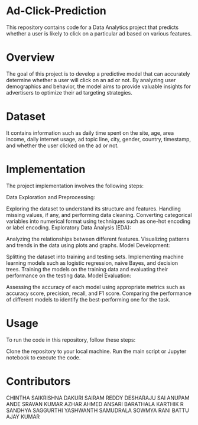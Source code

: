 # Ad-Click-Prediction
This repository contains code for a Data Analytics project that predicts whether a user is likely to click on a particular ad based on various features.

# Overview
The goal of this project is to develop a predictive model that can accurately determine whether a user will click on an ad or not. By analyzing user demographics and behavior, the model aims to provide valuable insights for advertisers to optimize their ad targeting strategies.

# Dataset
It contains information such as daily time spent on the site, age, area income, daily internet usage, ad topic line, city, gender, country, timestamp, and whether the user clicked on the ad or not.

# Implementation
The project implementation involves the following steps:

Data Exploration and Preprocessing:

Exploring the dataset to understand its structure and features.
Handling missing values, if any, and performing data cleaning.
Converting categorical variables into numerical format using techniques such as one-hot encoding or label encoding.
Exploratory Data Analysis (EDA):

Analyzing the relationships between different features.
Visualizing patterns and trends in the data using plots and graphs.
Model Development:

Splitting the dataset into training and testing sets.
Implementing machine learning models such as logistic regression, naive Bayes, and decision trees.
Training the models on the training data and evaluating their performance on the testing data.
Model Evaluation:

Assessing the accuracy of each model using appropriate metrics such as accuracy score, precision, recall, and F1 score.
Comparing the performance of different models to identify the best-performing one for the task.

# Usage
To run the code in this repository, follow these steps:

Clone the repository to your local machine.
Run the main script or Jupyter notebook to execute the code.
# Contributors
CHINTHA SAIKRISHNA
DAKURI SAIRAM REDDY
DESHARAJU SAI ANUPAM
ANDE SRAVAN KUMAR
AZHAR AHMED ANSARI
BARATHALA KARTHIK
R SANDHYA
SAGGURTHI YASHWANTH
SAMUDRALA SOWMYA RANI
BATTU AJAY KUMAR
